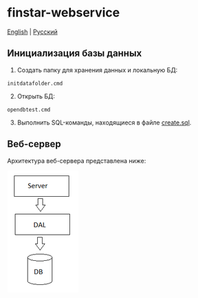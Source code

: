 # finstar-webservice

[English](README.md) | [Русский](README.ru.md)

## Инициализация базы данных

1. Создать папку для хранения данных и локальную БД:
```
initdatafolder.cmd
```
2. Открыть БД:
```
opendbtest.cmd
```
3. Выполнить SQL-команды, находящиеся в файле [create.sql](sql/create.sql).

## Веб-сервер

Архитектура веб-сервера представлена ниже:

![server-architecture](../../../docs/img/examples/SimpleWebService/server-architecture.png)
